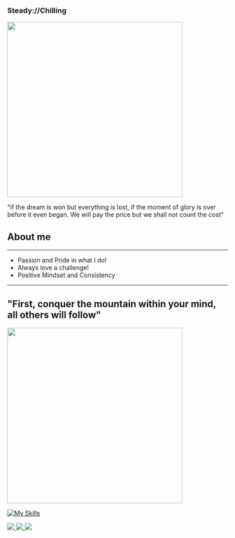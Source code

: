### Steady://Chilling

<picture> <img align="center" src="https://media.tenor.com/en69XVkSCFoAAAAd/brook-one.gif" width = 400px></picture>


"if the dream is won but everything is lost, if the moment of glory is over before it even began. We will pay the price but we shall not count the cost"


## **About me**

--------------------------------------------------------------------------------------------------------------------------------------------------------
- Passion and Pride in what I do!
- Always love a challenge!
- Positive Mindset and Consistency

--------------------------------------------------------------------------------------------------------------------------------------------------------
## "First, conquer the mountain within your mind, all others will follow"

<picture> <img align="center" src="https://giffiles.alphacoders.com/218/218671.gif" width = 400px></picture>

[![My Skills](https://skillicons.dev/icons?i=js,html,css,docker,nodejs,nextjs,postgres,androidstudio,redis,redux)](https://skillicons.dev)




<a href='https://www.linkedin.com/in/keegan-beuthin-545a6b135/' target="_blank">
  <img src='https://img.shields.io/badge/LinkedIn-0077B5?style=for-the-badge&logo=linkedin&logoColor=white'/>
</a>

<a href='https://discordapp.com/users/200910132333248519' target="_blank">
  <img src='https://img.shields.io/badge/Discord-7289DA?style=for-the-badge&logo=discord&logoColor=white'/>
</a>

<a href="mailto:kdbeuthin@gmail.com" target="_blank">
  <img src="https://img.shields.io/badge/Email me-100000?style=for-the-badge&logo=Tutanota&logoColor=61afef&labelColor=1f2430&color=1f2430">
</a>
